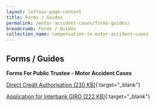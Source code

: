 ```yaml
---
layout: leftnav-page-content
title: Forms / Guides
permalink: /motor-accident-cases/forms-guides/
breadcrumb: Forms / Guides
collection_name: compensation-in-motor-accident-cases
---
```


Forms / Guides 
---

**Forms For Public Trustee - Motor Accident Cases**

[Direct Credit Authorisation (230 KB)](/files/DirectCreditAuthorizationAppformrevisedJuly2017.pdf){:target="_blank"}

[Application for Interbank GIRO (222 KB)](/files/DirectDebitApplicationFormrevJuly17.pdf){:target="_blank"}
